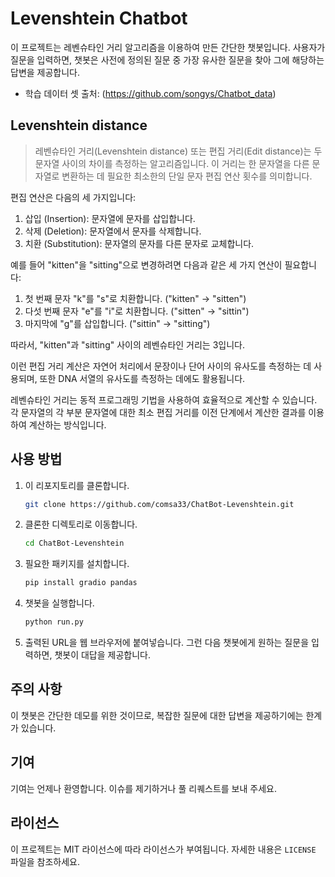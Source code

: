 # Levenshtein Chatbot

이 프로젝트는 레벤슈타인 거리 알고리즘을 이용하여 만든 간단한 챗봇입니다. 사용자가 질문을 입력하면, 챗봇은 사전에 정의된 질문 중 가장 유사한 질문을 찾아 그에 해당하는 답변을 제공합니다.

- 학습 데이터 셋 출처: (https://github.com/songys/Chatbot_data)

## Levenshtein distance
> 레벤슈타인 거리(Levenshtein distance) 또는 편집 거리(Edit distance)는 두 문자열 사이의 차이를 측정하는 알고리즘입니다. 이 거리는 한 문자열을 다른 문자열로 변환하는 데 필요한 최소한의 단일 문자 편집 연산 횟수를 의미합니다.

편집 연산은 다음의 세 가지입니다:

1. 삽입 (Insertion): 문자열에 문자를 삽입합니다.
2. 삭제 (Deletion): 문자열에서 문자를 삭제합니다.
3. 치환 (Substitution): 문자열의 문자를 다른 문자로 교체합니다.

예를 들어 "kitten"을 "sitting"으로 변경하려면 다음과 같은 세 가지 연산이 필요합니다:

1. 첫 번째 문자 "k"를 "s"로 치환합니다. ("kitten" -> "sitten")
2. 다섯 번째 문자 "e"를 "i"로 치환합니다. ("sitten" -> "sittin")
3. 마지막에 "g"를 삽입합니다. ("sittin" -> "sitting")

따라서, "kitten"과 "sitting" 사이의 레벤슈타인 거리는 3입니다.

이런 편집 거리 계산은 자연어 처리에서 문장이나 단어 사이의 유사도를 측정하는 데 사용되며, 또한 DNA 서열의 유사도를 측정하는 데에도 활용됩니다. 

레벤슈타인 거리는 동적 프로그래밍 기법을 사용하여 효율적으로 계산할 수 있습니다. 각 문자열의 각 부분 문자열에 대한 최소 편집 거리를 이전 단계에서 계산한 결과를 이용하여 계산하는 방식입니다.

## 사용 방법

1. 이 리포지토리를 클론합니다.

    ```bash
    git clone https://github.com/comsa33/ChatBot-Levenshtein.git
    ```

2. 클론한 디렉토리로 이동합니다.

    ```bash
    cd ChatBot-Levenshtein
    ```

3. 필요한 패키지를 설치합니다.

    ```bash
    pip install gradio pandas
    ```

4. 챗봇을 실행합니다.

    ```bash
    python run.py
    ```

5. 출력된 URL을 웹 브라우저에 붙여넣습니다. 그런 다음 챗봇에게 원하는 질문을 입력하면, 챗봇이 대답을 제공합니다.

## 주의 사항

이 챗봇은 간단한 데모를 위한 것이므로, 복잡한 질문에 대한 답변을 제공하기에는 한계가 있습니다.

## 기여

기여는 언제나 환영합니다. 이슈를 제기하거나 풀 리퀘스트를 보내 주세요.

## 라이선스

이 프로젝트는 MIT 라이선스에 따라 라이선스가 부여됩니다. 자세한 내용은 `LICENSE` 파일을 참조하세요.
